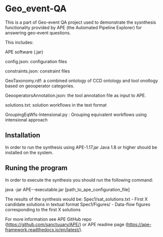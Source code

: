 # Geo_event-QA

This is a part of Geo-event QA project used to demonstrate the sysnthesis functionality provided by APE (the Automated Pipeline Explorer) for answering geo-event questions. 

This includes:

APE software (.jar)

config.json: configuration files

constraints.json: constraint files 

GeoTaxonomy.rdf: a combined ontology of CCD ontology and tool onotlogy based on geooperator categories.

GeooperatorsAnnotation.json: the tool annotation file as input to APE.

solutions.txt: solution workflows in the text format

GroupingEqWfs-Intensional.py : Grouping equivalent workflows using intensional approach


## Installation
In order to run the synthesis using APE-1.17.jar Java 1.8 or higher should be installed on the system.

## Runing the program

In order to execute the synthesis you should run the following command:

java -jar APE-<version>-executable.jar [path_to_ape_configuration_file]

The results of the synthesis would be:
Spec1/sat_solutions.txt	-	First X candidate solutions in textual format
Spec1/Figures/		-	Data-flow figures corresponding to the first X solutions

For more information see APE GitHub repo (https://github.com/sanctuuary/APE/) or APE readme page (https://ape-framework.readthedocs.io/en/latest/).


